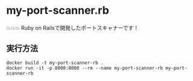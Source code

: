 # my-port-scanner.rb

💥💥💥 Ruby on Railsで開発したポートスキャナーです！  

## 実行方法

```shell
docker build -t my-port-scanner-rb .
docker run -it -p 8000:8000 --rm --name my-port-scanner-rb my-port-scanner-rb
```
